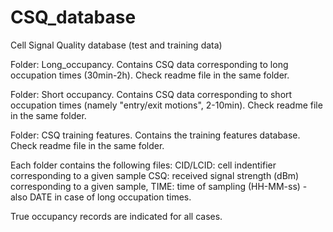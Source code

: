 # CSQ_database
Cell Signal Quality database (test and training data)

Folder: Long_occupancy. Contains CSQ data corresponding to long occupation times (30min-2h). Check readme file in the same folder.

Folder: Short occupancy. Contains CSQ data corresponding to short occupation times (namely "entry/exit motions", 2-10min). Check readme file in the same folder.

Folder: CSQ training features. Contains the training features database. Check readme file in the same folder.

Each folder contains the following files: CID/LCID: cell indentifier corresponding to a given sample CSQ: received signal strength (dBm) corresponding to a given sample, TIME: time of sampling (HH-MM-ss) - also DATE in case of long occupation times.

True occupancy records are indicated for all cases.
